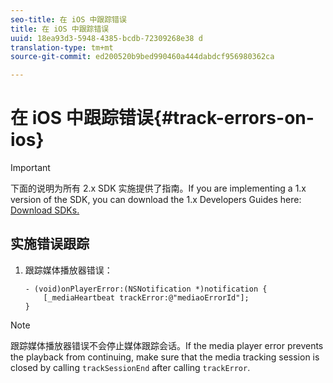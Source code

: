 ```yaml
---
seo-title: 在 iOS 中跟踪错误
title: 在 iOS 中跟踪错误
uuid: 18ea93d3-5948-4385-bcdb-72309268e38 d
translation-type: tm+mt
source-git-commit: ed200520b9bed990460a444dabdcf956980362ca

---
```



# 在 iOS 中跟踪错误{#track-errors-on-ios}

>[!IMPORTANT]
>
>下面的说明为所有 2.x SDK 实施提供了指南。If you are implementing a 1.x version of the SDK, you can download the 1.x Developers Guides here: [Download SDKs.](../../sdk-implement/download-sdks.md)

## 实施错误跟踪

1. 跟踪媒体播放器错误：

   ```
   - (void)onPlayerError:(NSNotification *)notification { 
       [_mediaHeartbeat trackError:@"mediaoErrorId"]; 
   }
   ```

>[!NOTE]
>
>跟踪媒体播放器错误不会停止媒体跟踪会话。If the media player error prevents the playback from continuing, make sure that the media tracking session is closed by calling `trackSessionEnd` after calling `trackError`.

